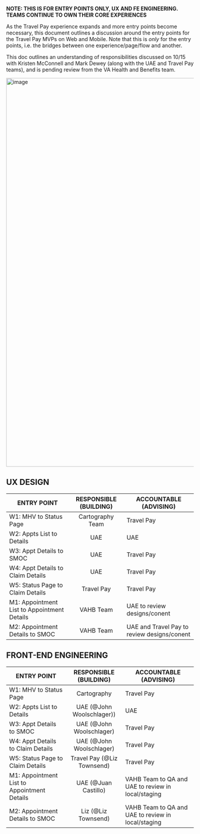 
**NOTE: THIS IS FOR ENTRY POINTS ONLY, UX AND FE ENGINEERING. TEAMS CONTINUE TO OWN THEIR CORE EXPERIENCES**		

As the Travel Pay experience expands and more entry points become necessary, this document outlines a discussion around the entry points for the Travel Pay MVPs on Web and Mobile. Note that this is *only* for the entry points, i.e. the bridges between one experience/page/flow and another.

This doc outlines an understanding of responsibilities discussed on 10/15 with Kristen McConnell and Mark Dewey (along with the UAE and Travel Pay teams), and is pending review from the VA Health and Benefits team.

<img width="1044" alt="image" src="https://github.com/user-attachments/assets/747f8143-039f-4461-b098-96525fa1476c">

## **UX DESIGN**

| ENTRY POINT                                 | RESPONSIBLE (BUILDING) | ACCOUNTABLE (ADVISING) |
|---------------------------------------------|:----------------------:|------------------------|
| W1: MHV to Status Page                      | Cartography Team       | Travel Pay             |
| W2: Appts List to Details                   | UAE                    | UAE                    |
| W3: Appt Details to SMOC                    | UAE                    | Travel Pay             |
| W4: Appt Details to Claim Details           | UAE                    | Travel Pay             |
| W5: Status Page to Claim Details            | Travel Pay             | Travel Pay             |
| M1: Appointment List to Appointment Details | VAHB Team              | UAE to review designs/conent                 |
| M2: Appointment Details to SMOC             | VAHB Team              | UAE and Travel Pay to review designs/conent    |

## **FRONT-END ENGINEERING**

| ENTRY POINT                                 | RESPONSIBLE (BUILDING) | ACCOUNTABLE (ADVISING) |
|---------------------------------------------|:----------------------:|------------------------|
| W1: MHV to Status Page                      | Cartography              | Travel Pay             |
| W2: Appts List to Details                   | UAE (@John Woolschlager))| UAE                    |
| W3: Appt Details to SMOC                    | UAE (@John Woolschlager) | Travel Pay             |
| W4: Appt Details to Claim Details           | UAE (@John Woolschlager) | Travel Pay             |
| W5: Status Page to Claim Details            | Travel Pay (@Liz Townsend)| Travel Pay             |
| M1: Appointment List to Appointment Details | UAE (@Juan Castillo)                 | VAHB Team to QA and UAE to review in local/staging     |
| M2: Appointment Details to SMOC             | Liz (@Liz Townsend)               | VAHB Team to QA and UAE to review in local/staging        |
